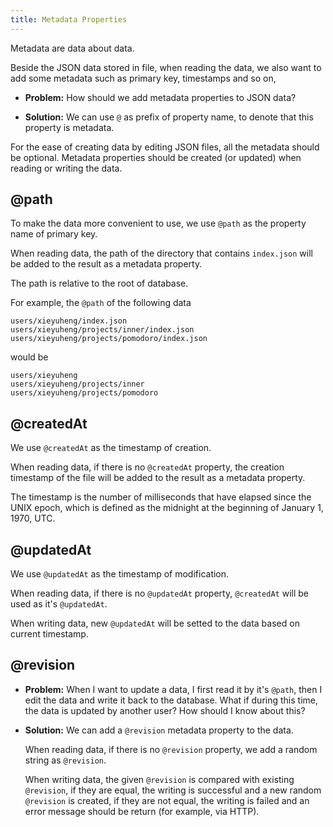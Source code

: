 ```yaml
---
title: Metadata Properties
---
```


Metadata are data about data.

Beside the JSON data stored in file,
when reading the data, we also want to add some metadata
such as primary key, timestamps and so on,

- **Problem:** How should we add metadata properties to JSON data?

- **Solution:** We can use `@` as prefix of property name,
  to denote that this property is metadata.

For the ease of creating data by editing JSON files,
all the metadata should be optional.
Metadata properties should be created (or updated)
when reading or writing the data.

## @path

To make the data more convenient to use,
we use `@path` as the property name of primary key.

When reading data, the path of the directory that contains `index.json`
will be added to the result as a metadata property.

The path is relative to the root of database.

For example, the `@path` of the following data

```
users/xieyuheng/index.json
users/xieyuheng/projects/inner/index.json
users/xieyuheng/projects/pomodoro/index.json
```

would be

```
users/xieyuheng
users/xieyuheng/projects/inner
users/xieyuheng/projects/pomodoro
```

## @createdAt

We use `@createdAt` as the timestamp of creation.

When reading data, if there is no `@createdAt` property,
the creation timestamp of the file
will be added to the result as a metadata property.

The timestamp is the number of milliseconds that have elapsed
since the UNIX epoch, which is defined as
the midnight at the beginning of January 1, 1970, UTC.

## @updatedAt

We use `@updatedAt` as the timestamp of modification.

When reading data, if there is no `@updatedAt` property,
`@createdAt` will be used as it's `@updatedAt`.

When writing data, new `@updatedAt` will be setted to the data
based on current timestamp.

## @revision

- **Problem:** When I want to update a data, I first read it by it's `@path`,
  then I edit the data and write it back to the database.
  What if during this time, the data is updated by another user?
  How should I know about this?

- **Solution:** We can add a `@revision` metadata property to the data.

  When reading data, if there is no `@revision` property,
  we add a random string as `@revision`.

  When writing data, the given `@revision` is compared with existing `@revision`,
  if they are equal, the writing is successful
  and a new random `@revision` is created,
  if they are not equal, the writing is failed
  and an error message should be return (for example, via HTTP).
